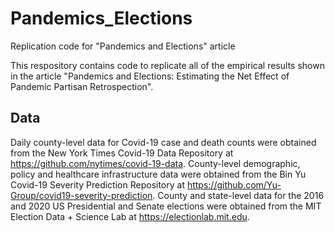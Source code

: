 # Pandemics_Elections
Replication code for "Pandemics and Elections" article

This respository contains code to replicate all of the empirical results shown in the article "Pandemics and Elections: Estimating
the Net Effect of Pandemic Partisan Retrospection". 

## Data
Daily county-level data for Covid-19 case and death counts were obtained from the New York Times Covid-19 Data Repository at https://github.com/nytimes/covid-19-data.
County-level demographic, policy and healthcare infrastructure data were obtained from the Bin Yu Covid-19 Severity Prediction Repository at https://github.com/Yu-Group/covid19-severity-prediction.
County and state-level data for the 2016 and 2020 US Presidential and Senate elections were obtained from the MIT Election Data + Science Lab at https://electionlab.mit.edu.
